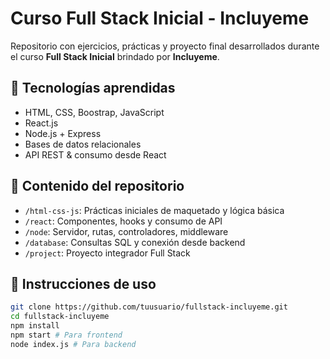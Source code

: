 # Curso Full Stack Inicial - Incluyeme

Repositorio con ejercicios, prácticas y proyecto final desarrollados durante el curso **Full Stack Inicial** brindado por **Incluyeme**.

## 🧰 Tecnologías aprendidas

- HTML, CSS, Boostrap, JavaScript
- React.js
- Node.js + Express
- Bases de datos relacionales
- API REST & consumo desde React

## 📁 Contenido del repositorio

- `/html-css-js`: Prácticas iniciales de maquetado y lógica básica
- `/react`: Componentes, hooks y consumo de API
- `/node`: Servidor, rutas, controladores, middleware
- `/database`: Consultas SQL y conexión desde backend
- `/project`: Proyecto integrador Full Stack

## 🚀 Instrucciones de uso

```bash
git clone https://github.com/tuusuario/fullstack-incluyeme.git
cd fullstack-incluyeme
npm install
npm start # Para frontend
node index.js # Para backend
